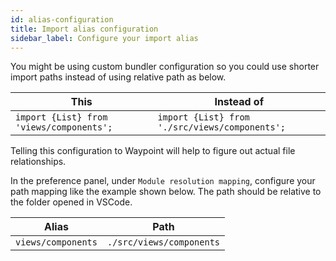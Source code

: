 ```yaml
---
id: alias-configuration
title: Import alias configuration
sidebar_label: Configure your import alias
---
```


You might be using custom bundler configuration so you could use shorter import paths instead of using relative path as below.

| This                                     | Instead of                                     |
| ---------------------------------------- | ---------------------------------------------- |
| `import {List} from 'views/components';` | `import {List} from './src/views/components';` |

Telling this configuration to Waypoint will help to figure out actual file relationships.

In the preference panel, under `Module resolution mapping`, configure your path mapping like the example shown below. The path should be relative to the folder opened in VSCode.

| Alias              | Path                     |
| ------------------ | ------------------------ |
| `views/components` | `./src/views/components` |
